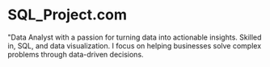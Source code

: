 # SQL_Project.com
"Data Analyst with a passion for turning data into actionable insights. Skilled in, SQL, and data visualization. I focus on helping businesses solve complex problems through data-driven decisions. 

